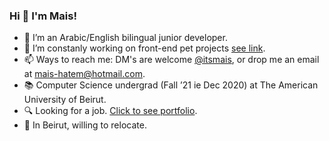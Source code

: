 ### Hi 👋 I'm Mais!

- 🌱 I’m an Arabic/English bilingual junior developer.
- 🔭 I’m constanly working on front-end pet projects [see link](https://github.com/itsmais/7Days7Websites/).
- 📫 Ways to reach me: DM's are welcome [@itsmais](https://twitter.com/mais_hatem), or drop me an email at mais-hatem@hotmail.com.
- 📚 Computer Science undergrad (Fall ’21 ie Dec 2020) at The American University of Beirut.
- 🔍 Looking for a job. [Click to see portfolio](http://itsmais.github.io/).
- 📍 In Beirut, willing to relocate.

<!--
**itsmais/itsmais** is a ✨ _special_ ✨ repository because its `README.md` (this file) appears on your GitHub profile.

Here are some ideas to get you started:

- 🔭 I’m currently working on ...
- 🌱 I’m currently learning ...
- 👯 I’m looking to collaborate on ...
- 🤔 I’m looking for help with ...
- 💬 Ask me about ...
- 📫 How to reach me: ...
- 😄 Pronouns: ...
- ⚡ Fun fact: ...
-->
